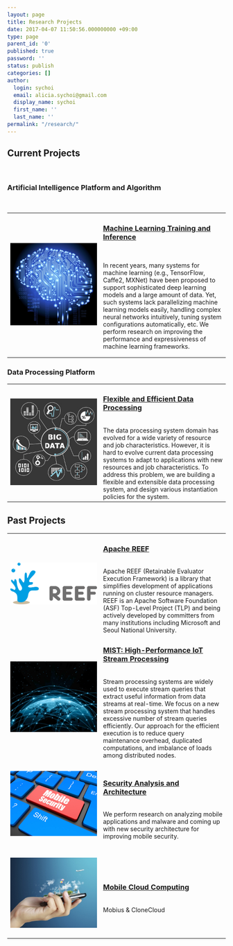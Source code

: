 ```yaml
---
layout: page
title: Research Projects
date: 2017-04-07 11:50:56.000000000 +09:00
type: page
parent_id: '0'
published: true
password: ''
status: publish
categories: []
author:
  login: sychoi
  email: alicia.sychoi@gmail.com
  display_name: sychoi
  first_name: ''
  last_name: ''
permalink: "/research/"
---
```

<h2>Current Projects</h2><br>

<h3>Artificial Intelligence Platform and Algorithm</h3><br>

<table>
  <tbody>
    <tr>
      <td class="first" style="">
        <img src="../assets/resources/ai_featured_image.jpg">
      </td>
      <td>
        <h3>
          <a href="./topics/artificial-intelligence-platform">Machine Learning Training and Inference</a>
        </h3><br>
        <p>
        In recent years, many systems for machine learning (e.g., TensorFlow, Caffe2, MXNet) have been proposed to support sophisticated deep learning models and a large amount of data. Yet, such systems lack parallelizing machine learning models easily, handling complex neural networks intuitively, tuning system configurations automatically, etc. We perform research on improving the performance and expressiveness of machine learning frameworks.
        </p>
      </td>
    </tr>
  </tbody>
</table>

<h3>Data Processing Platform</h3>

<table>
  <tbody>
    <tr>
      <td class="first">
        <img src="../assets/resources/2-Big-Data-Engines.jpg">
      </td>
      <td class="second">
        <h3>
          <a href="http://spl.snu.ac.kr/portfolio-items/big-data-processing/">Flexible and Efficient Data Processing</a>
        </h3><br>
        The data processing system domain has evolved for a wide variety of resource and job characteristics. However, it is hard to evolve current data processing systems to adapt to applications with new resources and job characteristics. To address this problem, we are building a flexible and extensible data processing system, and design various instantiation policies for the system.
      </td>
    </tr>
  </tbody>
</table>

<h2>Past Projects</h2>

<table>
  <tbody>
    <tr>
      <td class="first">
        <img src="../assets/resources/ApacheREEF_logo_no_margin.png">
      </td>
      <td class="second">
        <h3>
          <a href="http://spl.snu.ac.kr/portfolio-items/apache-reef/">Apache REEF</a>
        </h3><br>
        Apache REEF (Retainable Evaluator Execution Framework) is a library that simplifies development of applications running on cluster resource managers. REEF is an Apache Software Foundation (ASF) Top-Level Project (TLP) and being actively developed by committers from many institutions including Microsoft and Seoul National University.
      </td>
    </tr>
    <tr>
      <td class="first">
        <img src="../assets/resources/3_data_centric_lowr.jpg">
      </td>
      <td class="second">
        <h3>
          <a href="http://spl.snu.ac.kr/portfolio-items/stream-processing/">MIST: High-Performance IoT Stream Processing</a>
        </h3><br>
        Stream processing systems are widely used to execute stream queries that extract useful information from data streams at real-time. We focus on a new stream processing system that handles excessive number of stream queries efficiently. Our approach for the efficient execution is to reduce query maintenance overhead, duplicated computations, and imbalance of loads among distributed nodes.
      </td>
    </tr>
    <tr>
      <td class="first">
        <img src="../assets/resources/4-New-Security-Architecture.jpg">
      </td>
      <td class="second">
        <h3>
          <a href="http://spl.snu.ac.kr/portfolio-items/security-analysis-and-architecture/">Security Analysis and Architecture</a>
        </h3><br>
        We perform research on analyzing mobile applications and malware and coming up with new security architecture for improving mobile security.
      </td>
    </tr>
    <tr>
      <td class="first">
        <img src="../assets/resources/mobile_cloud_main.jpg">
      </td>
      <td class="second">
        <h3>
          <a href="http://spl.snu.ac.kr/portfolio-items/mobius-unified-messaging-and-data-serving-for-mobile-apps/">Mobile Cloud Computing</a>
        </h3><br>
        Mobius & CloneCloud
      </td>
    </tr>
  </tbody>
</table>

<style>
.first {
  width:200px;
  height:200px;
  vertical-align:middle;
}
</style>
